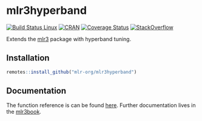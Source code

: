 # mlr3hyperband

[![Build Status Linux](https://travis-ci.org/mlr-org/mlr3hyperband.svg?branch=master)](https://travis-ci.org/mlr-org/mlr3hyperband)
[![CRAN](https://www.r-pkg.org/badges/version/mlr3hyperband)](https://cran.r-project.org/package=mlr3hyperband)
[![Coverage Status](https://coveralls.io/repos/github/mlr-org/mlr3hyperband/badge.svg?branch=master)](https://coveralls.io/github/mlr-org/mlr3hyperband?branch=master)
[![StackOverflow](https://img.shields.io/badge/stackoverflow-mlr3-orange.svg)](https://stackoverflow.com/questions/tagged/mlr3)

Extends the [mlr3](https://mlr3.mlr-org.com) package with hyperband tuning.

## Installation

```r
remotes::install_github("mlr-org/mlr3hyperband")
```

## Documentation

The function reference is can be found [here](https://mlr3hyperband.mlr-org.com/reference/).
Further documentation lives in the [mlr3book](https://mlr3book.mlr-org.com/).
